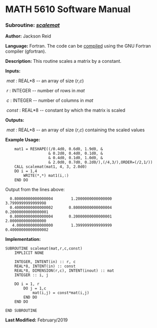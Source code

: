 # MATH 5610 Software Manual

### Subroutine: [_scalemat_](../scalemat.f90)

**Author:** Jackson Reid

**Language:** Fortran. The code can be [compiled](compilation.md) using the GNU Fortran compiler (gfortran).

**Description:** This routine scales a matrix by a constant.

**Inputs:** 

​       _mat_ : REAL*8 -- an array of size (_r_,_c_)

​       _r_ : INTEGER -- number of rows in _mat_

​       _c_ : INTEGER -- number of columns in _mat_

​       _const_ : REAL*8 -- constant by which the matrix is scaled

**Outputs:** 

​	_mat_ : REAL*8 -- an array of size (_r_,_c_) containing the scaled values

**Example Usage:** 

```
    mat1 = RESHAPE((/0.4d0, 0.6d0, 1.9d0, &
                   & 0.2d0, 0.4d0, 0.1d0, &
                   & 0.4d0, 0.1d0, 1.0d0, &
                   & 2.0d0, 0.7d0, 0.2d0/),(/4,3/),ORDER=(/2,1/))
    CALL scalemat(mat1, 4, 3, 2.0d0)
    DO i = 1,4
        WRITE(*,*) mat1(i,:)
    END DO
```
Output from the lines above:

```
  0.80000000000000004        1.2000000000000000        3.7999999999999998     
  0.40000000000000002       0.80000000000000004       0.20000000000000001     
  0.80000000000000004       0.20000000000000001        2.0000000000000000     
   4.0000000000000000        1.3999999999999999       0.40000000000000002 
```

**Implementation:**

```
SUBROUTINE scalemat(mat,r,c,const)
    IMPLICIT NONE

    INTEGER, INTENT(in) :: r, c
    REAL*8, INTENT(in) :: const
    REAL*8, DIMENSION(r,c), INTENT(inout) :: mat
    INTEGER :: i, j

    DO i = 1, r
        DO j = 1,c
            mat(i,j) = const*mat(i,j)
        END DO
    END DO

END SUBROUTINE
```

**Last Modified:** February/2019